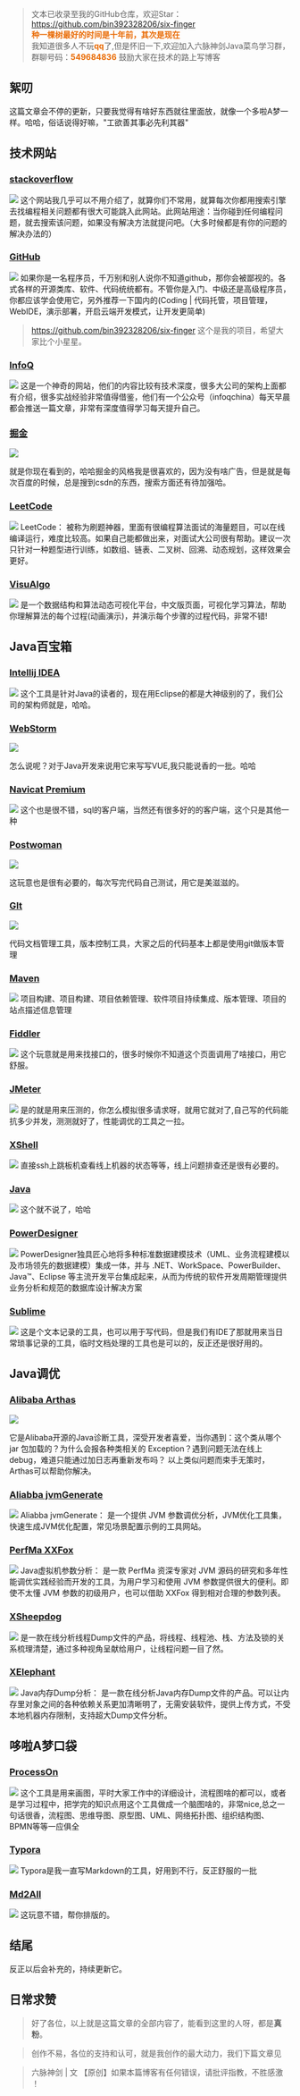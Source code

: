 >文本已收录至我的GitHub仓库，欢迎Star：https://github.com/bin392328206/six-finger                             <br><strong style="font-size: inherit; line-height: inherit; margin: 0px; padding: 0px; font-weight: bold; color: rgb(233, 105, 0);">种一棵树最好的时间是十年前，其次是现在</strong>   <br>我知道很多人不玩<strong style="font-size: inherit; line-height: inherit; margin: 0px; padding: 0px; font-weight: bold; color: rgb(233, 105, 0);">qq</strong>了,但是怀旧一下,欢迎加入六脉神剑Java菜鸟学习群，群聊号码：<strong style="font-size: inherit; line-height: inherit; margin: 0px; padding: 0px; font-weight: bold; color: rgb(233, 105, 0);">549684836</strong> 鼓励大家在技术的路上写博客</p>
## 絮叨
 这篇文章会不停的更新，只要我觉得有啥好东西就往里面放，就像一个多啦A梦一样。哈哈，俗话说得好嘛，"工欲善其事必先利其器"
 
 
 ## 技术网站 
 
 ### [stackoverflow](http://stackoverflow.com/)
 
![](https://user-gold-cdn.xitu.io/2020/3/27/1711bfa07c779bed?w=1000&h=120&f=png&s=50955)
这个网站我几乎可以不用介绍了，就算你们不常用，就算每次你都用搜索引擎去找编程相关问题都有很大可能跳入此网站。此网站用途：当你碰到任何编程问题，就去搜索该问题，如果没有解决方法就提问吧。（大多时候都是有你的问题的解决办法的）


### [GitHub](https://github.com/)

![](https://user-gold-cdn.xitu.io/2020/3/27/1711bfbefbb5613e?w=1000&h=120&f=png&s=39847)
 如果你是一名程序员，千万别和别人说你不知道github，那你会被鄙视的。各式各样的开源类库、软件、代码统统都有。不管你是入门、中级还是高级程序员，你都应该学会使用它，另外推荐一下国内的(Coding | 代码托管，项目管理，WebIDE，演示部署，开启云端开发模式，让开发更简单)
 
 > https://github.com/bin392328206/six-finger 这个是我的项目，希望大家比个小星星。
 
 ### [InfoQ](http://www.infoq.com/cn/)
 
![](https://user-gold-cdn.xitu.io/2020/3/27/1711bff9fa8213cc?w=1000&h=120&f=png&s=18205)
这是一个神奇的网站，他们的内容比较有技术深度，很多大公司的架构上面都有介绍，很多实战经验非常值得借鉴，他们有一个公众号（infoqchina）每天早晨都会推送一篇文章，非常有深度值得学习每天提升自己。

### [掘金](https://juejin.im)


![](https://user-gold-cdn.xitu.io/2020/3/27/1711c04b9b6260d3?w=566&h=128&f=png&s=10794)

就是你现在看到的，哈哈掘金的风格我是很喜欢的，因为没有啥广告，但是就是每次百度的时候，总是搜到csdn的东西，搜索方面还有待加强哈。

### [LeetCode](leetcode.com)

![](https://user-gold-cdn.xitu.io/2020/3/27/1711c0776e7686e0?w=573&h=112&f=png&s=9773)
LeetCode： 被称为刷题神器，里面有很编程算法面试的海量题目，可以在线编译运行，难度比较高。如果自己能都做出来，对面试大公司很有帮助。建议一次只针对一种题型进行训练，如数组、链表、二叉树、回溯、动态规划，这样效果会更好。

### [VisuAlgo](https://visualgo.net/zh)

![](https://user-gold-cdn.xitu.io/2020/3/27/1711c08eebccb457?w=580&h=105&f=png&s=11495)
是一个数据结构和算法动态可视化平台，中文版页面，可视化学习算法，帮助你理解算法的每个过程(动画演示)，并演示每个步骤的过程代码，非常不错!


## Java百宝箱
### [Intellij IDEA]( http://www.jetbrains.com/idea)

![](https://user-gold-cdn.xitu.io/2020/3/27/1711c131a7a66455?w=579&h=91&f=png&s=11146)
这个工具是针对Java的读者的，现在用Eclipse的都是大神级别的了，我们公司的架构师就是，哈哈。
### [WebStorm](http://www.jetbrains.com/webstorm)

![](https://user-gold-cdn.xitu.io/2020/3/27/1711c1503ff9530f?w=642&h=99&f=png&s=13079)

怎么说呢？对于Java开发来说用它来写写VUE,我只能说香的一批。哈哈

### [Navicat Premium](https://www.navicat.com.cn)

![](https://user-gold-cdn.xitu.io/2020/3/27/1711c173dcfd0fba?w=376&h=76&f=png&s=8160)
这个也是很不错，sql的客户端，当然还有很多好的的客户端，这个只是其他一种

### [Postwoman](https://postwoman.io)

![](https://user-gold-cdn.xitu.io/2020/3/27/1711c19152bcd077?w=570&h=110&f=png&s=12810)

这玩意也是很有必要的，每次写完代码自己测试，用它是美滋滋的。

### [GIt](https://git-scm.com)

![](https://user-gold-cdn.xitu.io/2020/3/27/1711c1b7ecb8ae5e?w=352&h=85&f=png&s=4395)

代码文档管理工具，版本控制工具，大家之后的代码基本上都是使用git做版本管理

### [Maven](http://maven.apache.org)

![](https://user-gold-cdn.xitu.io/2020/3/27/1711c1c512ce1906?w=388&h=89&f=png&s=8489)
项目构建、项目构建、项目依赖管理、软件项目持续集成、版本管理、项目的站点描述信息管理

### [Fiddler](https://www.telerik.com/fiddler)

![](https://user-gold-cdn.xitu.io/2020/3/27/1711c1d7f7ec168a?w=439&h=137&f=png&s=8098)
这个玩意就是用来找接口的，很多时候你不知道这个页面调用了啥接口，用它舒服。

### [JMeter](https://jmeter.apache.org)

![](https://user-gold-cdn.xitu.io/2020/3/27/1711c1f37c8c3ff7?w=406&h=129&f=png&s=8408)
是的就是用来压测的，你怎么模拟很多请求呀，就用它就对了,自己写的代码能抗多少并发，测测就好了，性能调优的工具之一拉。

### [XShell](https://xshell.en.softonic.com)

![](https://user-gold-cdn.xitu.io/2020/3/27/1711c21f98445595?w=426&h=99&f=png&s=8477)
直接ssh上跳板机查看线上机器的状态等等，线上问题排查还是很有必要的。

### [Java](https://www.java.com/zh_CN/)

![](https://user-gold-cdn.xitu.io/2020/3/27/1711c24092ece040?w=342&h=80&f=png&s=4912)
这个就不说了，哈哈

### [PowerDesigner](https://www.powerdesigner.biz/)

![](https://user-gold-cdn.xitu.io/2020/3/27/1711c25564dfbadb?w=796&h=100&f=png&s=15818)
PowerDesigner独具匠心地将多种标准数据建模技术（UML、业务流程建模以及市场领先的数据建模）集成一体，并与 .NET、WorkSpace、PowerBuilder、Java™、Eclipse 等主流开发平台集成起来，从而为传统的软件开发周期管理提供业务分析和规范的数据库设计解决方案
### [Sublime](http://www.sublimetext.com)
    
![](https://user-gold-cdn.xitu.io/2020/3/27/1711c2868a0cb669?w=584&h=142&f=png&s=10936)
这是个文本记录的工具，也可以用于写代码，但是我们有IDE了那就用来当日常琐事记录的工具，临时文档处理的工具也是可以的，反正还是很好用的。


## Java调优
### [Alibaba Arthas](alibaba.github.io/arthas)


![](https://user-gold-cdn.xitu.io/2020/3/27/1711c308dc396b8f?w=356&h=96&f=png&s=7998)

它是Alibaba开源的Java诊断工具，深受开发者喜爱，当你遇到：这个类从哪个 jar 包加载的？为什么会报各种类相关的 Exception？遇到问题无法在线上 debug，难道只能通过加日志再重新发布吗？
以上类似问题而束手无策时，Arthas可以帮助你解决。

### [Aliabba jvmGenerate](render.alipay.com/p/s/jvm-gen…)

![](https://user-gold-cdn.xitu.io/2020/3/27/1711c319a4eae456)
Aliabba jvmGenerate： 是一个提供 JVM 参数调优分析，JVM优化工具集，快速生成JVM优化配置，常见场景配置示例的工具网站。

### [PerfMa XXFox](opts.console.perfma.com)

![](https://user-gold-cdn.xitu.io/2020/3/27/1711c34524d112f0?w=341&h=90&f=png&s=6440)
Java虚拟机参数分析： 是一款 PerfMa 资深专家对 JVM 源码的研究和多年性能调优实践经验而开发的工具，为用户学习和使用 JVM 参数提供很大的便利。即使不太懂 JVM 参数的初级用户，也可以借助 XXFox 得到相对合理的参数列表。

### [XSheepdog](thread.console.perfma.com)

![](https://user-gold-cdn.xitu.io/2020/3/27/1711c35569b12a30?w=552&h=94&f=png&s=12880)
是一款在线分析线程Dump文件的产品，将线程、线程池、栈、方法及锁的关系梳理清楚，通过多种视角呈献给用户，让线程问题一目了然。

### [XElephant](memory.console.perfma.com)

![](https://user-gold-cdn.xitu.io/2020/3/27/1711c3635f87ce05?w=539&h=86&f=png&s=11448)
Java内存Dump分析： 是一款在线分析Java内存Dump文件的产品。可以让内存里对象之间的各种依赖关系更加清晰明了，无需安装软件，提供上传方式，不受本地机器内存限制，支持超大Dump文件分析。


## 哆啦A梦口袋
### [ProcessOn](https://www.processon.com)

![](https://user-gold-cdn.xitu.io/2020/3/27/1711c106d936c1c6?w=651&h=106&f=png&s=12033)
这个工具是用来画图，平时大家工作中的详细设计，流程图啥的都可以，或者是学习过程中，把学完的知识点用这个工具做成一个脑图啥的，非常nice,总之一句话很香，流程图、思维导图、原型图、UML、网络拓扑图、组织结构图、BPMN等等一应俱全

### [Typora](https://www.typora.io)

![](https://user-gold-cdn.xitu.io/2020/3/27/1711c2a10c44359b?w=440&h=129&f=png&s=8908)
Typora是我一直写Markdown的工具，好用到不行，反正舒服的一批

### [Md2All](http://md.aclickall.com/#jump_20)

![](https://user-gold-cdn.xitu.io/2020/3/27/1711c2b2590500b9?w=625&h=149&f=png&s=10548)
这玩意不错，帮你排版的。


## 结尾

反正以后会补充的，持续更新它。

## 日常求赞
> 好了各位，以上就是这篇文章的全部内容了，能看到这里的人呀，都是**真粉**。

> 创作不易，各位的支持和认可，就是我创作的最大动力，我们下篇文章见

>六脉神剑 | 文 【原创】如果本篇博客有任何错误，请批评指教，不胜感激 ！
